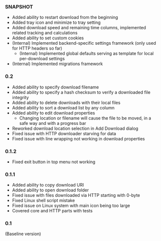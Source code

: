 ### SNAPSHOT
* Added ability to restart download from the beginning
* Added tray icon and minimize to tray setting
* Added download speed and remaining time columns, implemented related tracking and calculations
* Added ability to set custom cookies
* (Internal) Implemented backend-specific settings framework (only used for HTTP headers so far)
  * (Internal) Implemented global defaults serving as template for local per-download settings
* (Internal) Implemented migrations framework

### 0.2
* Added ability to specify download filename
* Added ability to specify a hash checksum to verify a downloaded file integrity
* Added ability to delete downloads with their local files
* Added ability to sort a download list by any column
* Added ability to edit download properties
  * Changing location or filename will cause the file to be moved, in a safe way and with a progress bar
* Reworked download location selection in Add Download dialog
* Fixed issue with HTTP downloader starving for data
* Fixed issue with line wrapping not working in download properties

### 0.1.2
* Fixed exit button in top menu not working 

### 0.1.1
* Added ability to copy download URI
* Added ability to open download folder
* Fixed issue with files downloaded via HTTP starting with 0-byte
* Fixed Linux shell script mistake
* Fixed issue on Linux system with main icon being too large
* Covered core and HTTP parts with tests

### 0.1
(Baseline version)
